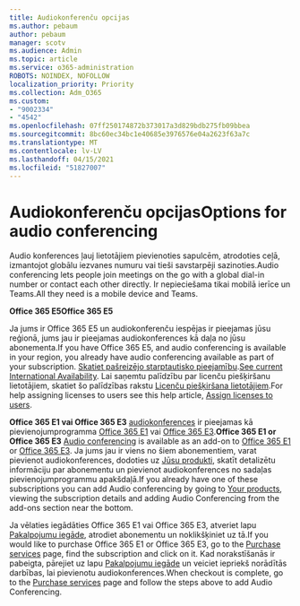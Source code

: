 ```yaml
---
title: Audiokonferenču opcijas
ms.author: pebaum
author: pebaum
manager: scotv
ms.audience: Admin
ms.topic: article
ms.service: o365-administration
ROBOTS: NOINDEX, NOFOLLOW
localization_priority: Priority
ms.collection: Adm_O365
ms.custom:
- "9002334"
- "4542"
ms.openlocfilehash: 07ff250174872b373017a3d829bdb275fb09bbea
ms.sourcegitcommit: 8bc60ec34bc1e40685e3976576e04a2623f63a7c
ms.translationtype: MT
ms.contentlocale: lv-LV
ms.lasthandoff: 04/15/2021
ms.locfileid: "51827007"
---
```

# <a name="options-for-audio-conferencing"></a><span data-ttu-id="c19eb-102">Audiokonferenču opcijas</span><span class="sxs-lookup"><span data-stu-id="c19eb-102">Options for audio conferencing</span></span>

<span data-ttu-id="c19eb-103">Audio konferences ļauj lietotājiem pievienoties sapulcēm, atrodoties ceļā, izmantojot globālu iezvanes numuru vai tieši savstarpēji sazinoties.</span><span class="sxs-lookup"><span data-stu-id="c19eb-103">Audio conferencing lets people join meetings on the go with a global dial-in number or contact each other directly.</span></span> <span data-ttu-id="c19eb-104">Ir nepieciešama tikai mobilā ierīce un Teams.</span><span class="sxs-lookup"><span data-stu-id="c19eb-104">All they need is a mobile device and Teams.</span></span>

<span data-ttu-id="c19eb-105">**Office 365 E5**</span><span class="sxs-lookup"><span data-stu-id="c19eb-105">**Office 365 E5**</span></span>

<span data-ttu-id="c19eb-106">Ja jums ir Office 365 E5 un audiokonferenču iespējas ir pieejamas jūsu reģionā, jums jau ir pieejamas audiokonferences kā daļa no jūsu abonementa.</span><span class="sxs-lookup"><span data-stu-id="c19eb-106">If you have Office 365 E5, and audio conferencing is available in your region, you already have audio conferencing available as part of your subscription.</span></span> <span data-ttu-id="c19eb-107">[Skatiet pašreizējo starptautisko pieejamību](https://go.microsoft.com/fwlink/p/?LinkID=839556).</span><span class="sxs-lookup"><span data-stu-id="c19eb-107">[See current International Availability](https://go.microsoft.com/fwlink/p/?LinkID=839556).</span></span> <span data-ttu-id="c19eb-108">Lai saņemtu palīdzību par licenču piešķiršanu lietotājiem, skatiet šo palīdzības rakstu [Licenču piešķiršana lietotājiem](https://docs.microsoft.com/microsoft-365/admin/manage/assign-licenses-to-users).</span><span class="sxs-lookup"><span data-stu-id="c19eb-108">For help assigning licenses to users see this help article, [Assign licenses to users](https://docs.microsoft.com/microsoft-365/admin/manage/assign-licenses-to-users).</span></span>

<span data-ttu-id="c19eb-109">**Office 365 E1 vai Office 365 E3**
[audiokonferences](https://docs.microsoft.com/microsoftteams/audio-conferencing-in-office-365) ir pieejamas kā pievienojumprogramma [Office 365 E1](https://www.microsoft.com/microsoft-365/business/office-365-enterprise-e1-business-software) vai [Office 365 E3](https://www.microsoft.com/microsoft-365/business/office-365-enterprise-e3-business-software).</span><span class="sxs-lookup"><span data-stu-id="c19eb-109">**Office 365 E1 or Office 365 E3**
[Audio conferencing](https://docs.microsoft.com/microsoftteams/audio-conferencing-in-office-365) is available as an add-on to [Office 365 E1](https://www.microsoft.com/microsoft-365/business/office-365-enterprise-e1-business-software) or [Office 365 E3](https://www.microsoft.com/microsoft-365/business/office-365-enterprise-e3-business-software).</span></span>  <span data-ttu-id="c19eb-110">Ja jums jau ir viens no šiem abonementiem, varat pievienot audiokonferences, dodoties uz [Jūsu produkti](https://go.microsoft.com/fwlink/p/?linkid=842054), skatīt detalizētu informāciju par abonementu un pievienot audiokonferences no sadaļas pievienojumprogrammu apakšdaļā.</span><span class="sxs-lookup"><span data-stu-id="c19eb-110">If you already have one of these subscriptions you can add Audio conferencing by going to [Your products](https://go.microsoft.com/fwlink/p/?linkid=842054), viewing the subscription details and adding Audio Conferencing from the add-ons section near the bottom.</span></span>

<span data-ttu-id="c19eb-111">Ja vēlaties iegādāties Office 365 E1 vai Office 365 E3, atveriet lapu [Pakalpojumu iegāde](https://go.microsoft.com/fwlink/p/?linkid=868433), atrodiet abonementu un noklikšķiniet uz tā.</span><span class="sxs-lookup"><span data-stu-id="c19eb-111">If you would like to purchase Office 365 E1 or Office 365 E3, go to the [Purchase services](https://go.microsoft.com/fwlink/p/?linkid=868433) page, find the subscription and click on it.</span></span>  <span data-ttu-id="c19eb-112">Kad norakstīšanās ir pabeigta, pārejiet uz lapu [Pakalpojumu iegāde](https://go.microsoft.com/fwlink/p/?linkid=868433) un veiciet iepriekš norādītās darbības, lai pievienotu audiokonferences.</span><span class="sxs-lookup"><span data-stu-id="c19eb-112">When checkout is complete, go to the [Purchase services](https://go.microsoft.com/fwlink/p/?linkid=868433) page and follow the steps above to add Audio Conferencing.</span></span>
